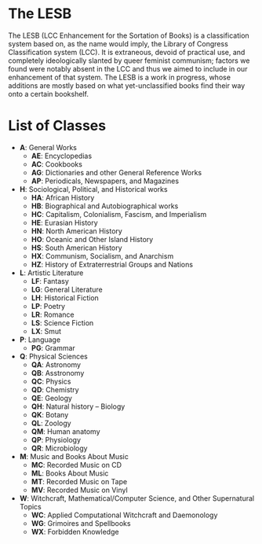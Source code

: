 # The LESB
The LESB (LCC Enhancement for the Sortation of Books) is 
a classification system based on, as the name would imply, the Library of Congress 
Classification system (LCC). It is extraneous, devoid of practical use, and completely 
ideologically slanted by queer feminist communism; factors we found were notably absent 
in the LCC and thus we aimed to include in our enhancement of that system. The LESB is 
a work in progress, whose additions are mostly based on what yet-unclassified books 
find their way onto a certain bookshelf.

# List of Classes

- **A**: General Works
  - **AE**: Encyclopedias
  - **AC**: Cookbooks
  - **AG**: Dictionaries and other General Reference Works
  - **AP**: Periodicals, Newspapers, and Magazines
- **H**: Sociological, Political, and Historical works
  - **HA**: African History
  - **HB**: Biographical and Autobiographical works
  - **HC**: Capitalism, Colonialism, Fascism, and Imperialism
  - **HE**: Eurasian History
  - **HN**: North American History
  - **HO**: Oceanic and Other Island History
  - **HS**: South American History
  - **HX**: Communism, Socialism, and Anarchism
  - **HZ**: History of Extraterrestrial Groups and Nations
- **L**: Artistic Literature
  - **LF**: Fantasy
  - **LG**: General Literature
  - **LH**: Historical Fiction
  - **LP**: Poetry
  - **LR**: Romance
  - **LS**: Science Fiction
  - **LX**: Smut
- **P**: Language
  - **PG**: Grammar
- **Q**: Physical Sciences
  - **QA**: Astronomy
  - **QB**: Asstronomy
  - **QC**: Physics
  - **QD**: Chemistry
  - **QE**: Geology
  - **QH**: Natural history – Biology
  - **QK**: Botany
  - **QL**: Zoology
  - **QM**: Human anatomy
  - **QP**: Physiology
  - **QR**: Microbiology
- **M**: Music and Books About Music
  - **MC**: Recorded Music on CD
  - **ML**: Books About Music
  - **MT**: Recorded Music on Tape
  - **MV**: Recorded Music on Vinyl
- **W**: Witchcraft, Mathematical/Computer Science, and Other Supernatural Topics
  - **WC**: Applied Computational Witchcraft and Daemonology
  - **WG**: Grimoires and Spellbooks
  - **WX**: Forbidden Knowledge
